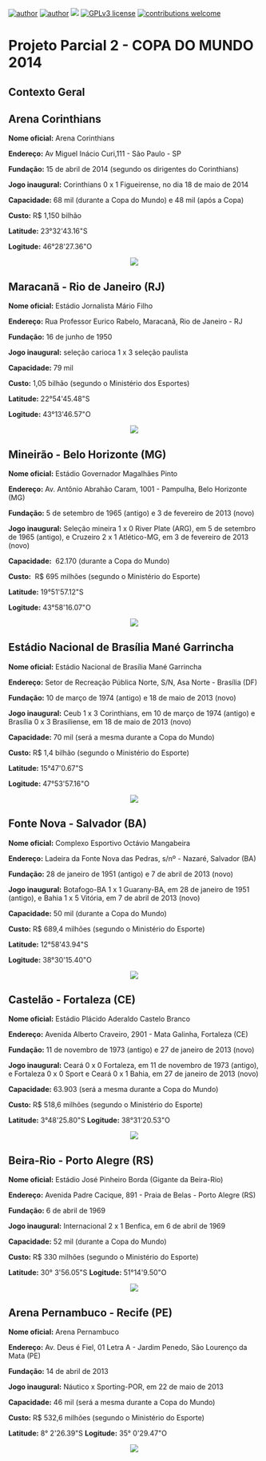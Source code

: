 [![author](https://img.shields.io/badge/author-%20elainefabiola%20-orange)](https://www.linkedin.com/in/elaine-soares-3d-data/)
[![author](https://img.shields.io/badge/course-Processamento%20de%20Imagens%20e%20Sensoriamento%20Remoto%20--%20CCS008%20--UFCAR--SO-blue)](http://www.ppgccs.net/?page_id=184)
[![](https://img.shields.io/badge/software-QGIS%202.18-green)](https://qgis.org/pt_BR/site/) 
[![GPLv3 license](https://img.shields.io/badge/License-GPLv3-blue.svg)](http://perso.crans.org/besson/LICENSE.html) [![contributions welcome](https://img.shields.io/badge/contributions-welcome-brightgreen.svg?style=flat)](https://github.com/elainefabiola/Sensoriamento-Remoto)



# Projeto Parcial 2 -  COPA DO MUNDO 2014
## Contexto Geral
## Arena Corinthians

**Nome oficial:** Arena Corinthians

**Endereço:** Av Miguel Inácio Curi,111 - São Paulo - SP 

**Fundação:** 15 de abril de 2014 (segundo os dirigentes do Corinthians)

**Jogo inaugural:** Corinthians 0 x 1 Figueirense, no dia 18 de maio de 2014

**Capacidade:** 68 mil (durante a Copa do Mundo) e 48 mil (após a Copa)

**Custo:** R$ 1,150 bilhão

**Latitude:** 23°32'43.16"S

**Logitude:** 46°28'27.36"O


<p align="center">
  <img src="Arena_CorinthiansGE.png" >
</p>


## Maracanã - Rio de Janeiro (RJ)

**Nome oficial:** Estádio Jornalista Mário Filho

**Endereço:** Rua Professor Eurico Rabelo, Maracanã, Rio de Janeiro - RJ

**Fundação:** 16 de junho de 1950

**Jogo inaugural:** seleção carioca 1 x 3 seleção paulista

**Capacidade:** 79 mil

**Custo:** 1,05 bilhão (segundo o Ministério dos Esportes)

**Latitude:** 22°54'45.48"S

**Logitude:**  43°13'46.57"O

<p align="center">
  <img src="MaracanaGE.png" >
</p>


## Mineirão - Belo Horizonte (MG)

**Nome oficial:** Estádio Governador Magalhães Pinto

**Endereço:** Av. Antônio Abrahão Caram, 1001 - Pampulha, Belo Horizonte (MG)


**Fundação:** 5 de setembro de 1965 (antigo) e 3 de fevereiro de 2013 (novo)

**Jogo inaugural:** Seleção mineira 1 x 0 River Plate (ARG), em 5 de setembro de 1965 (antigo), e Cruzeiro 2 x 1 Atlético-MG, em 3 de fevereiro de 2013 (novo)

**Capacidade:**  62.170 (durante a Copa do Mundo)

**Custo:**  R$ 695 milhões (segundo o Ministério do Esporte)

**Latitude:**  19°51'57.12"S

**Logitude:**   43°58'16.07"O

<p align="center">
  <img src="MineiraoGE .png" >
</p>

## Estádio Nacional de Brasília Mané Garrincha

**Nome oficial:** Estádio Nacional de Brasília Mané Garrincha

**Endereço:** Setor de Recreação Pública Norte, S/N, Asa Norte - Brasília (DF)

**Fundação:** 10 de março de 1974 (antigo) e 18 de maio de 2013 (novo)

**Jogo inaugural:** Ceub 1 x 3 Corinthians, em 10 de março de 1974 (antigo) e Brasília 0 x 3 Brasiliense, em 18 de maio de 2013 (novo)

**Capacidade:** 70 mil (será a mesma durante a Copa do Mundo)

**Custo:** R$ 1,4 bilhão (segundo o Ministério do Esporte)

**Latitude:**  15°47'0.67"S

**Logitude:**   47°53'57.16"O

<p align="center">
  <img src="ManeGarrinchaGE.png" >
</p>


## Fonte Nova - Salvador (BA)

**Nome oficial:** Complexo Esportivo Octávio Mangabeira

**Endereço:** Ladeira da Fonte Nova das Pedras, s/nº - Nazaré, Salvador (BA)

**Fundação:** 28 de janeiro de 1951 (antigo) e 7 de abril de 2013 (novo)

**Jogo inaugural:** Botafogo-BA 1 x 1 Guarany-BA, em 28 de janeiro de 1951 (antigo), e Bahia 1 x 5 Vitória, em 7 de abril de 2013 (novo)

**Capacidade:** 50 mil (durante a Copa do Mundo)

**Custo:** R$ 689,4 milhões (segundo o Ministério do Esporte)

**Latitude:**  12°58'43.94"S

**Logitude:**    38°30'15.40"O

<p align="center">
  <img src="FonteNovaGE.png" >
</p>

## Castelão - Fortaleza (CE)

**Nome oficial:** Estádio Plácido Aderaldo Castelo Branco

**Endereço:** Avenida Alberto Craveiro, 2901 - Mata Galinha, Fortaleza (CE)

**Fundação:** 11 de novembro de 1973 (antigo) e 27 de janeiro de 2013 (novo)

**Jogo inaugural:** Ceará 0 x 0 Fortaleza, em 11 de novembro de 1973 (antigo), e Fortaleza 0 x 0 Sport e Ceará 0 x 1 Bahia, em 27 de janeiro de 2013 (novo)

**Capacidade:** 63.903 (será a mesma durante a Copa do Mundo)

**Custo:** R$ 518,6 milhões (segundo o Ministério do Esporte)

**Latitude:**   3°48'25.80"S
**Logitude:**  38°31'20.53"O

<p align="center">
  <img src="castelaoge.png" >
</p>


## Beira-Rio - Porto Alegre (RS)

**Nome oficial:** Estádio José Pinheiro Borda (Gigante da Beira-Rio)

**Endereço:** Avenida Padre Cacique, 891 - Praia de Belas - Porto Alegre (RS)

**Fundação:** 6 de abril de 1969

**Jogo inaugural:** Internacional 2 x 1 Benfica, em 6 de abril de 1969

**Capacidade:** 52 mil (durante a Copa do Mundo)

**Custo:** R$ 330 milhões (segundo o Ministério do Esporte)

**Latitude:**    30° 3'56.05"S
**Logitude:**   51°14'9.50"O

<p align="center">
  <img src="Est_BeiraRio-RS.jpg" >
</p>

## Arena Pernambuco - Recife (PE)

**Nome oficial:** Arena Pernambuco

**Endereço:** Av. Deus é Fiel, 01 Letra A - Jardim Penedo, São Lourenço da Mata (PE)

**Fundação:** 14 de abril de 2013

**Jogo inaugural:** Náutico x Sporting-POR, em 22 de maio de 2013

**Capacidade:** 46 mil (será a mesma durante a Copa do Mundo)

**Custo:** R$ 532,6 milhões (segundo o Ministério do Esporte)

**Latitude:**   8° 2'26.39"S
**Logitude:**   35° 0'29.47"O

<p align="center">
  <img src="Est_pernanbuco-PE.jpg" >
</p>
